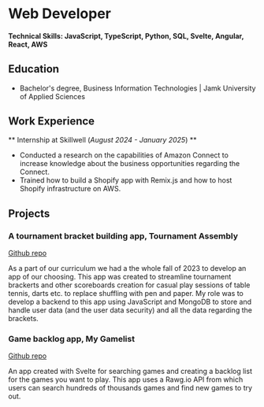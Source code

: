 # Web Developer

#### Technical Skills: JavaScript, TypeScript, Python, SQL, Svelte, Angular, React, AWS

## Education
- Bachelor's degree, Business Information Technologies | Jamk University of Applied Sciences 

## Work Experience
** Internship at Skillwell (_August 2024 - January 2025_) **
- Conducted a research on the capabilities of Amazon Connect to increase knowledge about the business opportunities regarding the Connect.
- Trained how to build a Shopify app with Remix.js and how to host Shopify infrastructure on AWS.

## Projects
### A tournament bracket building app, Tournament Assembly
[Github repo](https://github.com/jamktiko/TournamentAssembly-svelte.git)

As a part of our curriculum we had a the whole fall of 2023 to develop an app of our choosing. This app was created to streamline tournament brackerts and other scoreboards creation for casual play sessions of table tennis, darts etc. to replace shuffling with pen and paper. My role was to develop a backend to this app using JavaScript and MongoDB to store and handle user data (and the user data security) and all the data regarding the brackets.

### Game backlog app, My Gamelist
[Github repo](https://github.com/mikkohaemaelaeinen/frontend.git)

An app created with Svelte for searching games and creating a backlog list for the games you want to play. This app uses a Rawg.io API from which users can search hundreds of thousands games and find new games to try out.

